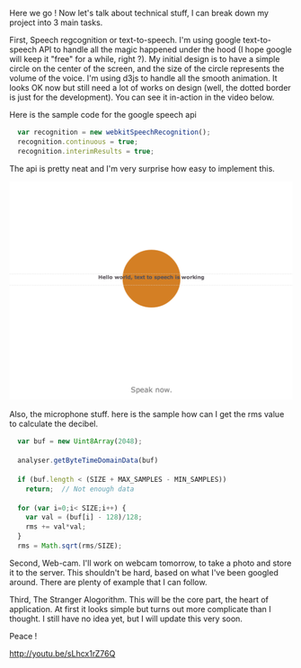 Here we go ! Now let's talk about technical stuff, I can break down my project into 3 main tasks. 

First, Speech regcognition or text-to-speech. I'm using google text-to-speech API to handle all the magic happened under the hood (I hope google will keep it "free" for a while, right ?). My initial design is to have a simple circle on the center of the screen, and the size of the circle represents the volume of the voice. I'm using d3js to handle all the smooth animation. It looks OK now but still need a lot of works on design (well, the dotted border is just for the development). You can see it in-action in the video below.

Here is the sample code for the google speech api

```javascript
  var recognition = new webkitSpeechRecognition();    
  recognition.continuous = true;
  recognition.interimResults = true;
```

The api is pretty neat and I'm very surprise how easy to implement this.

![prototype#1](../project_images/prototype1.png?raw=true "Prototype")

Also, the microphone stuff. here is the sample how can I get the rms value to calculate the decibel.

```javascript
  var buf = new Uint8Array(2048);
  
  analyser.getByteTimeDomainData(buf) 
  
  if (buf.length < (SIZE + MAX_SAMPLES - MIN_SAMPLES))
    return;  // Not enough data

  for (var i=0;i< SIZE;i++) {
    var val = (buf[i] - 128)/128;
    rms += val*val;
  }
  rms = Math.sqrt(rms/SIZE);
```

Second, Web-cam. I'll work on webcam tomorrow, to take a photo and store it to the server. This shouldn't be hard, based on what I've been googled around. There are plenty of example that I can follow.

Third, The Stranger Alogorithm. This will be the core part, the heart of application. At first it looks simple but turns out more complicate than I thought. I still have no idea yet, but I will update this very soon. 

Peace !

http://youtu.be/sLhcx1rZ76Q
